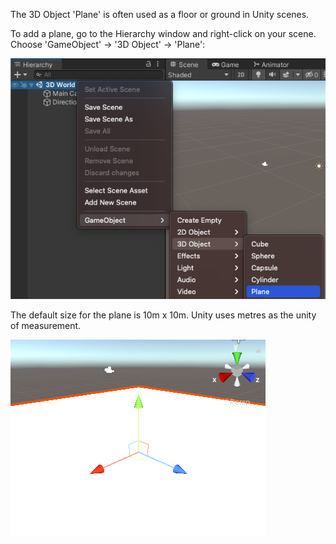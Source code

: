 The 3D Object 'Plane' is often used as a floor or ground in Unity scenes. 

To add a plane, go to the Hierarchy window and right-click on your scene. Choose 'GameObject' -> '3D Object' -> 'Plane':

![The scene with right-click menu extended and plane highlighted](images/add-plane.png)

The default size for the plane is 10m x 10m. Unity uses metres as the unity of measurement. 

![The Scene view with new white plane.](images/plane-floor.png)
